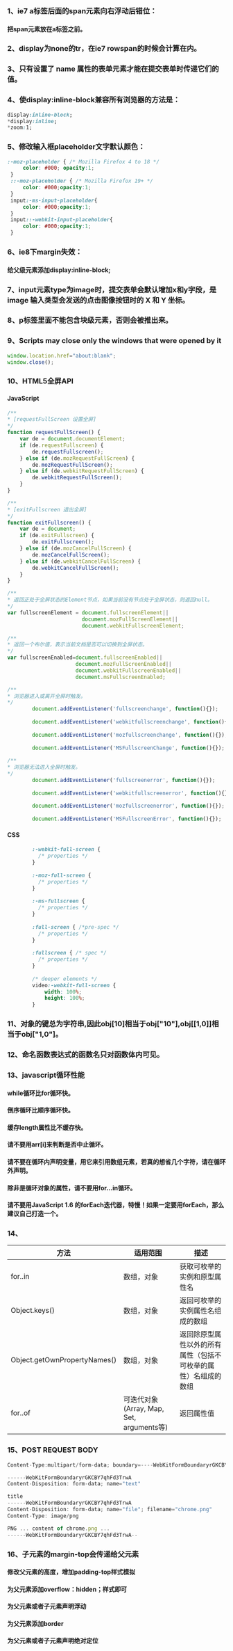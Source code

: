 ### 1、ie7 a标签后面的span元素向右浮动后错位：
#### 把span元素放在a标签之前。

### 2、display为none的tr，在ie7 rowspan的时候会计算在内。

### 3、只有设置了 name 属性的表单元素才能在提交表单时传递它们的值。

### 4、使display:inline-block兼容所有浏览器的方法是：
```css
display:inline-block;
*display:inline;
*zoom:1;
```

### 5、修改输入框placeholder文字默认颜色：
```css
:-moz-placeholder { /* Mozilla Firefox 4 to 18 */
     color: #000; opacity:1; 
 }
 ::-moz-placeholder { /* Mozilla Firefox 19+ */
     color: #000;opacity:1;
 }
 input:-ms-input-placeholder{
     color: #000;opacity:1;
 }
 input::-webkit-input-placeholder{
     color: #000;opacity:1;
 }
```
### 6、ie8下margin失效：
#### 给父级元素添加display:inline-block; 

### 7、input元素type为image时，提交表单会默认增加x和y字段，是image 输入类型会发送的点击图像按钮时的 X 和 Y 坐标。

### 8、p标签里面不能包含块级元素，否则会被推出来。

### 9、Scripts may close only the windows that were opened by it
```javascript
window.location.href="about:blank";
window.close();
``` 
### 10、HTML5全屏API
#### JavaScript
```javascript
/**
* [requestFullScreen 设置全屏]
*/
function requestFullScreen() {
	var de = document.documentElement;
	if (de.requestFullscreen) {
		de.requestFullscreen();
	} else if (de.mozRequestFullScreen) {
		de.mozRequestFullScreen();
	} else if (de.webkitRequestFullScreen) {
		de.webkitRequestFullScreen();
	}
}

/**
* [exitFullscreen 退出全屏]
*/
function exitFullscreen() {
	var de = document;
	if (de.exitFullscreen) {
		de.exitFullscreen();
	} else if (de.mozCancelFullScreen) {
		de.mozCancelFullScreen();
	} else if (de.webkitCancelFullScreen) {
		de.webkitCancelFullScreen();
	}
}

/**
* 返回正处于全屏状态的Element节点，如果当前没有节点处于全屏状态，则返回null。
*/
var fullscreenElement = document.fullscreenElement||
                        document.mozFullScreenElement||
                        document.webkitFullscreenElement;

/**
* 返回一个布尔值，表示当前文档是否可以切换到全屏状态。
*/
var fullscreenEnabled=document.fullscreenEnabled||
                      document.mozFullScreenEnabled||
                      document.webkitFullscreenEnabled||
                      document.msFullscreenEnabled;

/**
* 浏览器进入或离开全屏时触发。
*/
        document.addEventListener('fullscreenchange', function(){});
 
        document.addEventListener('webkitfullscreenchange', function(){});
 
        document.addEventListener('mozfullscreenchange', function(){});
 
        document.addEventListener('MSFullscreenChange', function(){});
        
/**
* 浏览器无法进入全屏时触发。
*/
        document.addEventListener('fullscreenerror', function(){});
 
        document.addEventListener('webkitfullscreenerror', function(){});
 
        document.addEventListener('mozfullscreenerror', function(){});
 
        document.addEventListener('MSFullscreenError', function(){});
```
#### CSS
```css
        :-webkit-full-screen {
          /* properties */
        }
 
        :-moz-full-screen {
          /* properties */
        }
 
        :-ms-fullscreen {
          /* properties */
        }
 
        :full-screen { /*pre-spec */
          /* properties */
        }
 
        :fullscreen { /* spec */
          /* properties */
        }
 
        /* deeper elements */
        video:-webkit-full-screen {
            width: 100%;
            height: 100%;
        }
```

### 11、对象的键总为字符串,因此obj[10]相当于obj["10"],obj[[1,0]]相当于obj["1,0"]。

### 12、命名函数表达式的函数名只对函数体内可见。

### 13、javascript循环性能
#### while循环比for循环快。
#### 倒序循环比顺序循环快。
#### 缓存length属性比不缓存快。
#### 请不要用arr[i]来判断是否中止循环。
#### 请不要在循环内声明变量，用它来引用数组元素，若真的想省几个字符，请在循环外声明。
#### 除非是循环对象的属性，请不要用for...in循环。
#### 请不要用JavaScript 1.6 的forEach迭代器，特慢！如果一定要用forEach，那么建议自己打造一个。

### 14、
|方法	                 |适用范围	                               |描述                                                    |
|------------------------- |----------------------------------------|-------------------------------------------------------|
|for..in	           |数组，对象	                        |获取可枚举的实例和原型属性名                              |
|Object.keys()	           |数组，对象	                        |返回可枚举的实例属性名组成的数组                           |
|Object.getOwnPropertyNames() |数组，对象	                        |返回除原型属性以外的所有属性（包括不可枚举的属性）名组成的数组|
|for..of	           |可迭代对象(Array, Map, Set, arguments等) |返回属性值                                                |

### 15、POST REQUEST BODY
```js
Content-Type:multipart/form-data; boundary=----WebKitFormBoundaryrGKCBY7qhFd3TrwA

------WebKitFormBoundaryrGKCBY7qhFd3TrwA
Content-Disposition: form-data; name="text"

title
------WebKitFormBoundaryrGKCBY7qhFd3TrwA
Content-Disposition: form-data; name="file"; filename="chrome.png"
Content-Type: image/png

PNG ... content of chrome.png ...
------WebKitFormBoundaryrGKCBY7qhFd3TrwA--
```

### 16、子元素的margin-top会传递给父元素
#### 修改父元素的高度，增加padding-top样式模拟
#### 为父元素添加overflow：hidden；样式即可
#### 为父元素或者子元素声明浮动
#### 为父元素添加border
#### 为父元素或者子元素声明绝对定位
